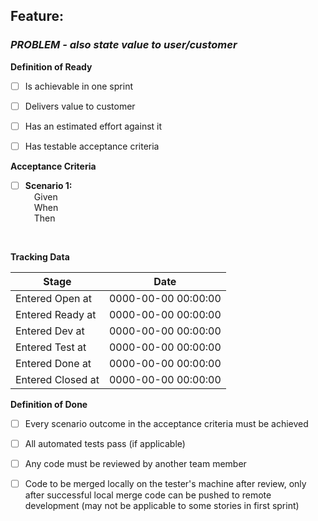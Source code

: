 ## Feature: 
### *PROBLEM - also state value to user/customer*


**Definition of Ready**
- [ ] Is achievable in one sprint
- [ ] Delivers value to customer
- [ ] Has an estimated effort against it
- [ ] Has testable acceptance criteria


**Acceptance Criteria**

* [ ] **Scenario 1:**
<br/>&emsp;Given
<br/>&emsp;When
<br/>&emsp;Then
<br/>


**Tracking Data**

| Stage | Date |
| ------ | ------ |
| Entered Open at | 0000-00-00 00:00:00 |
| Entered Ready at | 0000-00-00 00:00:00 |
| Entered Dev at | 0000-00-00 00:00:00 |
| Entered Test at | 0000-00-00 00:00:00 |
| Entered Done at | 0000-00-00 00:00:00 |
| Entered Closed at | 0000-00-00 00:00:00 |


**Definition of Done**
- [ ] Every scenario outcome in the acceptance criteria must be achieved 
- [ ] All automated tests pass (if applicable)
- [ ] Any code must be reviewed by another team member
- [ ] Code to be merged locally on the tester's machine after review, only after successful local merge code can be pushed to remote development (may not be applicable to some stories in first sprint) 

